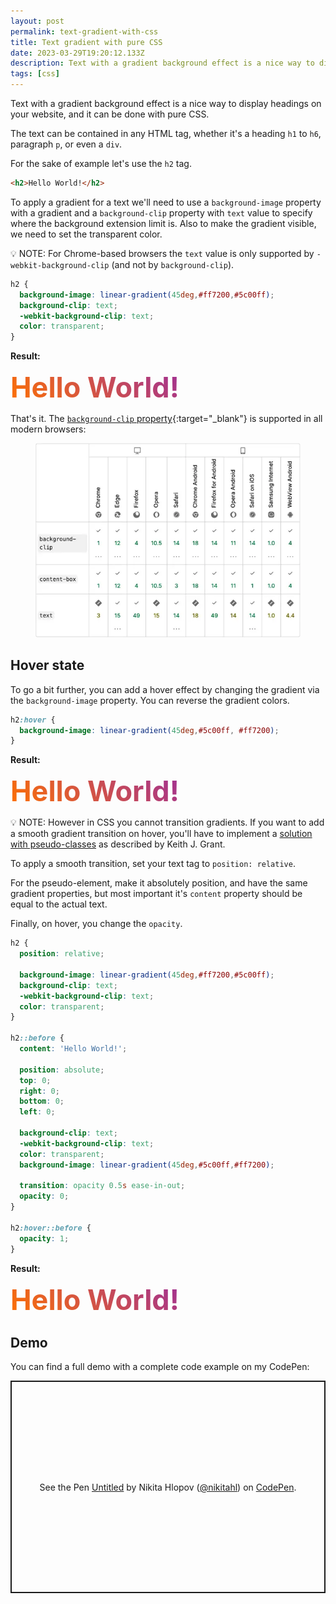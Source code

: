 ```yaml
---
layout: post
permalink: text-gradient-with-css
title: Text gradient with pure CSS
date: 2023-03-29T19:20:12.133Z
description: Text with a gradient background effect is a nice way to display headings on your website, and it can be done with pure CSS
tags: [css]
---
```


Text with a gradient background effect is a nice way to display headings on your website, and it can be done with pure CSS.

The text can be contained in any HTML tag, whether it's a heading `h1` to `h6`, paragraph `p`, or even a `div`.

For the sake of example let's use the `h2` tag.

```html
<h2>Hello World!</h2>
```

To apply a gradient for a text we'll need to use a `background-image` property with a gradient and a `background-clip` property with `text` value to specify where the background extension limit is. Also to make the gradient visible, we need to set the transparent color.

<p class="note">💡  NOTE: For Chrome-based browsers the <code>text</code> value is only supported by <code>-webkit-background-clip</code> (and not by <code>background-clip</code>).</p>

```css
h2 {
  background-image: linear-gradient(45deg,#ff7200,#5c00ff);
  background-clip: text;
  -webkit-background-clip: text;
  color: transparent;
}
```

**Result:**
<style>
  .gradient-text {
    position: relative;
    margin: 0;
    font-size: 45px;
    background-image: linear-gradient(45deg,#ff7200,#5c00ff);
    background-clip: text;
    -webkit-background-clip: text;
    color: transparent;
  }

  .gradient-text--hover:hover {
    background-image: linear-gradient(45deg,#5c00ff,#ff7200);
  }

  .gradient-text--hover-smooth::before {
    content: 'Hello World!';

    position: absolute;
    top: 0;
    right: 0;
    bottom: 0;
    left: 0;

    background-clip: text;
    -webkit-background-clip: text;
    color: transparent;
    background-image: linear-gradient(45deg,#5c00ff,#ff7200);

    transition: opacity 0.5s ease-in-out;
    opacity: 0;
  }

  .gradient-text--hover-smooth:hover::before {
  opacity: 1;
}
</style>
<h2 class="gradient-text">Hello World!</h2>

That's it. The [`background-clip` property](https://developer.mozilla.org/en-US/docs/Web/CSS/background-clip){:target="_blank"} is supported in all modern browsers:

<figure class="figure-centered">
  <a href="https://developer.mozilla.org/en-US/docs/Web/CSS/background-clip#browser_compatibility" target="_blank" rel="noreferrer noopener">
    <img class="shadow" src="/images/browser-support/background-clip-browser-support.webp" loading="lazy" alt="Browser support for CSS background-clip property">
  </a>
</figure>

## Hover state

To go a bit further, you can add a hover effect by changing the gradient via the `background-image` property. You can reverse the gradient colors.

```css
h2:hover {
  background-image: linear-gradient(45deg,#5c00ff, #ff7200);
}
```

**Result:**

<h2 class="gradient-text gradient-text--hover">Hello World!</h2>

<p class="note">💡  NOTE: However in CSS you cannot transition gradients. If you want to add a smooth gradient transition on hover, you'll have to implement a <a href="https://keithjgrant.com/posts/2017/07/transitioning-gradients/" target="_blank" rel="noreferrer noopener">solution with pseudo-classes</a> as described by Keith J. Grant.</p>

To apply a smooth transition, set your text tag to `position: relative`.

For the pseudo-element, make it absolutely position, and have the same gradient properties, but most important it's `content` property should be equal to the actual text.

Finally, on hover, you change the `opacity`.

```css
h2 {
  position: relative;

  background-image: linear-gradient(45deg,#ff7200,#5c00ff);
  background-clip: text;
  -webkit-background-clip: text;
  color: transparent;
}

h2::before {
  content: 'Hello World!';

  position: absolute;
  top: 0;
  right: 0;
  bottom: 0;
  left: 0;

  background-clip: text;
  -webkit-background-clip: text;
  color: transparent;
  background-image: linear-gradient(45deg,#5c00ff,#ff7200);

  transition: opacity 0.5s ease-in-out;
  opacity: 0;
}

h2:hover::before {
  opacity: 1;
}
```

**Result:**

<h2 class="gradient-text gradient-text--hover-smooth">Hello World!</h2>

## Demo

You can find a full demo with a complete code example on my CodePen:

<p class="codepen" data-height="340" data-default-tab="result" data-slug-hash="zYJXwOa" data-user="nikitahl" style="height: 340px; box-sizing: border-box; display: flex; align-items: center; justify-content: center; border: 2px solid; margin: 1em 0; padding: 1em;">
  <span>See the Pen <a href="https://codepen.io/nikitahl/pen/zYJXwOa">
  Untitled</a> by Nikita Hlopov (<a href="https://codepen.io/nikitahl">@nikitahl</a>)
  on <a href="https://codepen.io">CodePen</a>.</span>
</p>
<script async src="https://cpwebassets.codepen.io/assets/embed/ei.js"></script>